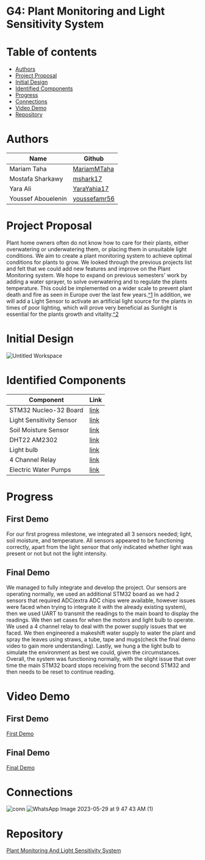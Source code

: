 # G4: Plant Monitoring and Light Sensitivity System

# Table of contents

* [Authors ](https://github.com/shalan/CSCE4301-WiKi/wiki/G4:-Plant-Monitoring-And-Light-Sensitivity-System#authors)
* [Project Proposal ](https://github.com/shalan/CSCE4301-WiKi/wiki/G4:-Plant-Monitoring-And-Light-Sensitivity-System#project-proposal)
* [Initial Design](https://github.com/shalan/CSCE4301-WiKi/wiki/G4:-Plant-Monitoring-And-Light-Sensitivity-System#initial-design)
* [Identified Components](https://github.com/shalan/CSCE4301-WiKi/wiki/G4:-Plant-Monitoring-And-Light-Sensitivity-System#identified-components)
* [Progress](https://github.com/shalan/CSCE4301-WiKi/wiki/G4:-Plant-Monitoring-And-Light-Sensitivity-System#progress)
* [Connections](https://github.com/shalan/CSCE4301-WiKi/wiki/G4:-Plant-Monitoring-And-Light-Sensitivity-System#Connections)
* [Video Demo](https://github.com/shalan/CSCE4301-WiKi/wiki/G4:-Plant-Monitoring-And-Light-Sensitivity-System#Video-demo)
* [Repository](https://github.com/shalan/CSCE4301-WiKi/wiki/G4:-Plant-Monitoring-And-Light-Sensitivity-System#repository)

#  Authors

| Name | Github |
-------|-------------
| Mariam Taha | [MariamMTaha](https://github.com/MariamMTaha) |
| Mostafa Sharkawy | [mshark17](https://github.com/mshark17)|
| Yara Ali |  [YaraYahia17](https://github.com/YaraYahia17) |
| Youssef Abouelenin | [youssefamr56](https://github.com/youssefamr56) |

# Project Proposal
Plant home owners often do not know how to care for their plants, either overwatering or underwatering them, or placing them in unsuitable light conditions. We aim to create a plant monitoring system to achieve optimal conditions for plants to grow. We looked through the previous projects list and felt that we could add new features and improve on the Plant Monitoring system. We hope to expand on previous semesters' work by adding a water sprayer, to solve overwatering and to regulate the plants temperature. This could be implemented on a wider scale to prevent plant death and fire as seen in Europe over the last few years.[^1](https://www.theguardian.com/environment/ng-interactive/2022/jul/26/how-europe-has-been-hit-by-record-fire-damage-and-temperatures) In addition, we will add a Light Sensor to activate an artificial light source for the plants in times of poor lighting, which will prove very beneficial as Sunlight is essential for the plants growth and vitality.[^2](https://royalcitynursery.com/the-importance-of-sun-exposure/)

# Initial Design
![Untitled Workspace](https://github.com/shalan/CSCE4301-WiKi/assets/64726796/5aa8df21-208d-4fa9-87af-0c05ae0f59a5)


# Identified Components

|Component | Link |
----- | ----
STM32 Nucleo-32 Board| [link](https://www.st.com/en/evaluation-tools/nucleo-l432kc.html)
Light Sensitivity Sensor| [link](https://www.ebay.com/itm/294324682385)
Soil Moisture Sensor | [link](https://www.amazon.eg/-/en/Soil-Moisture-Sensor-Water-level/dp/B0BBSJ5T4V/ref=asc_df_B0BBSJ5T4V/?tag=egoshpadde-21&linkCode=df0&hvadid=545257868396&hvpos=&hvnetw=g&hvrand=2362171226009322883&hvpone=&hvptwo=&hvqmt=&hvdev=c&hvdvcmdl=&hvlocint=&hvlocphy=9112362&hvtargid=pla-1885651757691&psc=1)
DHT22 AM2302| [link](https://ram-e-shop.com/product/sen-dht22/)
Light bulb | [link](https://www.amazon.eg/-/en/4pcs-Philips-Classic-Bulb-Yellow/dp/B09LSHCV3X/ref=asc_df_B09LSHCV3X/?tag=egoshpadde-21&linkCode=df0&hvadid=544932016266&hvpos=&hvnetw=g&hvrand=1049625250042749634&hvpone=&hvptwo=&hvqmt=&hvdev=c&hvdvcmdl=&hvlocint=&hvlocphy=9112362&hvtargid=pla-1470772828741&psc=1)
4 Channel Relay | [link](https://grobotronics.com/relay-module-4-channel.html?sl=en)
Electric Water Pumps | [link](https://www.amazon.eg/-/en/Micro-Submersible-Motor-Water-Pumps/dp/B0B7B42GD5/ref=asc_df_B0B7B42GD5/?tag=egoshpadde-21&linkCode=df0&hvadid=544990869016&hvpos=&hvnetw=g&hvrand=13876597576089108457&hvpone=&hvptwo=&hvqmt=&hvdev=c&hvdvcmdl=&hvlocint=&hvlocphy=9112362&hvtargid=pla-1792888376781&psc=1)

# Progress
## First Demo
For our first progress milestone, we integrated all 3 sensors needed; light, soil moisture, and temperature. All sensors appeared to be functioning correctly, apart from the light sensor that only indicated whether light was present or not but not the light intensity.

## Final Demo
We managed to fully integrate and develop the project. Our sensors are operating normally, we used an additional STM32 board as we had 2 sensors that required ADC(extra ADC chips were available, however issues were faced when trying to integrate it with the already existing system), then we used UART to transmit the readings to the main board to display the readings. We then set cases for when the motors and light bulb to operate. We used a 4 channel relay to deal with the power supply issues that we faced. We then engineered a makeshift water supply to water the plant and spray the leaves using straws, a tube, tape and mugs(check the final demo video to gain more understanding). Lastly, we hung a the light bulb to simulate the environment as best we could, given the circumstances. Overall, the system was functioning normally, with the slight issue that over time the main STM32 board stops receiving from the second STM32 and then needs to be reset to continue reading.  

# Video Demo
## First Demo
[First Demo](https://drive.google.com/file/d/1zvWaI1PCF2qrwXPCc2P7tzW1rws4Igpx/view?usp=sharing)

## Final Demo
[Final Demo](https://drive.google.com/file/d/1zvWaI1PCF2qrwXPCc2P7tzW1rws4Igpx/view?usp=sharing)

# Connections
![conn](https://github.com/shalan/CSCE4301-WiKi/assets/86316213/75bd192f-5730-4406-be51-b9a27d3720d5)
![WhatsApp Image 2023-05-29 at 9 47 43 AM (1)](https://github.com/shalan/CSCE4301-WiKi/assets/98087465/2efb87e9-be88-47e0-b53d-401e789cfdb0)



# Repository
[Plant Monitoring And Light Sensitivity System](https://github.com/mshark17/Plant-Monitoring-and-Light-Sensitivity-System)

